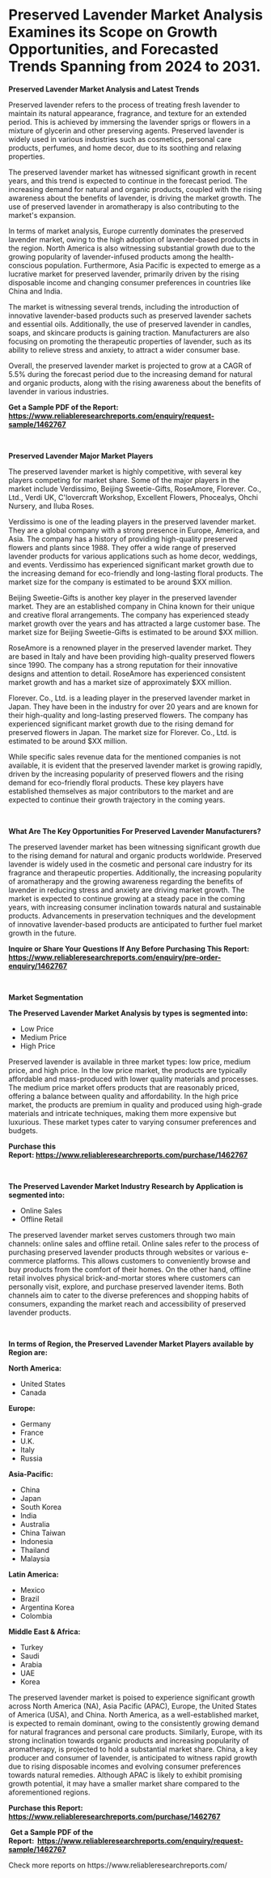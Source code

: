 <p><h1>Preserved Lavender Market Analysis Examines its Scope on Growth Opportunities, and Forecasted Trends Spanning from 2024 to 2031.</h1></p><p><strong>Preserved Lavender Market Analysis and Latest Trends</strong></p>
<p><p>Preserved lavender refers to the process of treating fresh lavender to maintain its natural appearance, fragrance, and texture for an extended period. This is achieved by immersing the lavender sprigs or flowers in a mixture of glycerin and other preserving agents. Preserved lavender is widely used in various industries such as cosmetics, personal care products, perfumes, and home decor, due to its soothing and relaxing properties.</p><p>The preserved lavender market has witnessed significant growth in recent years, and this trend is expected to continue in the forecast period. The increasing demand for natural and organic products, coupled with the rising awareness about the benefits of lavender, is driving the market growth. The use of preserved lavender in aromatherapy is also contributing to the market's expansion.</p><p>In terms of market analysis, Europe currently dominates the preserved lavender market, owing to the high adoption of lavender-based products in the region. North America is also witnessing substantial growth due to the growing popularity of lavender-infused products among the health-conscious population. Furthermore, Asia Pacific is expected to emerge as a lucrative market for preserved lavender, primarily driven by the rising disposable income and changing consumer preferences in countries like China and India.</p><p>The market is witnessing several trends, including the introduction of innovative lavender-based products such as preserved lavender sachets and essential oils. Additionally, the use of preserved lavender in candles, soaps, and skincare products is gaining traction. Manufacturers are also focusing on promoting the therapeutic properties of lavender, such as its ability to relieve stress and anxiety, to attract a wider consumer base.</p><p>Overall, the preserved lavender market is projected to grow at a CAGR of 5.5% during the forecast period due to the increasing demand for natural and organic products, along with the rising awareness about the benefits of lavender in various industries.</p></p>
<p><strong>Get a Sample PDF of the Report:&nbsp; <a href="https://www.reliableresearchreports.com/enquiry/request-sample/1462767">https://www.reliableresearchreports.com/enquiry/request-sample/1462767</a></strong></p>
<p>&nbsp;</p>
<p><strong>Preserved Lavender Major Market Players</strong></p>
<p><p>The preserved lavender market is highly competitive, with several key players competing for market share. Some of the major players in the market include Verdissimo, Beijing Sweetie-Gifts, RoseAmore, Florever. Co., Ltd., Verdi UK, C'lovercraft Workshop, Excellent Flowers, Phocealys, Ohchi Nursery, and Iluba Roses.</p><p>Verdissimo is one of the leading players in the preserved lavender market. They are a global company with a strong presence in Europe, America, and Asia. The company has a history of providing high-quality preserved flowers and plants since 1988. They offer a wide range of preserved lavender products for various applications such as home decor, weddings, and events. Verdissimo has experienced significant market growth due to the increasing demand for eco-friendly and long-lasting floral products. The market size for the company is estimated to be around $XX million.</p><p>Beijing Sweetie-Gifts is another key player in the preserved lavender market. They are an established company in China known for their unique and creative floral arrangements. The company has experienced steady market growth over the years and has attracted a large customer base. The market size for Beijing Sweetie-Gifts is estimated to be around $XX million.</p><p>RoseAmore is a renowned player in the preserved lavender market. They are based in Italy and have been providing high-quality preserved flowers since 1990. The company has a strong reputation for their innovative designs and attention to detail. RoseAmore has experienced consistent market growth and has a market size of approximately $XX million.</p><p>Florever. Co., Ltd. is a leading player in the preserved lavender market in Japan. They have been in the industry for over 20 years and are known for their high-quality and long-lasting preserved flowers. The company has experienced significant market growth due to the rising demand for preserved flowers in Japan. The market size for Florever. Co., Ltd. is estimated to be around $XX million.</p><p>While specific sales revenue data for the mentioned companies is not available, it is evident that the preserved lavender market is growing rapidly, driven by the increasing popularity of preserved flowers and the rising demand for eco-friendly floral products. These key players have established themselves as major contributors to the market and are expected to continue their growth trajectory in the coming years.</p></p>
<p>&nbsp;</p>
<p><strong>What Are The Key Opportunities For Preserved Lavender Manufacturers?</strong></p>
<p><p>The preserved lavender market has been witnessing significant growth due to the rising demand for natural and organic products worldwide. Preserved lavender is widely used in the cosmetic and personal care industry for its fragrance and therapeutic properties. Additionally, the increasing popularity of aromatherapy and the growing awareness regarding the benefits of lavender in reducing stress and anxiety are driving market growth. The market is expected to continue growing at a steady pace in the coming years, with increasing consumer inclination towards natural and sustainable products. Advancements in preservation techniques and the development of innovative lavender-based products are anticipated to further fuel market growth in the future.</p></p>
<p><strong>Inquire or Share Your Questions If Any Before Purchasing This Report: <a href="https://www.reliableresearchreports.com/enquiry/pre-order-enquiry/1462767">https://www.reliableresearchreports.com/enquiry/pre-order-enquiry/1462767</a></strong></p>
<p>&nbsp;</p>
<p><strong>Market Segmentation</strong></p>
<p><strong>The Preserved Lavender Market Analysis by types is segmented into:</strong></p>
<p><ul><li>Low Price</li><li>Medium Price</li><li>High Price</li></ul></p>
<p><p>Preserved lavender is available in three market types: low price, medium price, and high price. In the low price market, the products are typically affordable and mass-produced with lower quality materials and processes. The medium price market offers products that are reasonably priced, offering a balance between quality and affordability. In the high price market, the products are premium in quality and produced using high-grade materials and intricate techniques, making them more expensive but luxurious. These market types cater to varying consumer preferences and budgets.</p></p>
<p><strong>Purchase this Report:&nbsp;<a href="https://www.reliableresearchreports.com/purchase/1462767">https://www.reliableresearchreports.com/purchase/1462767</a></strong></p>
<p>&nbsp;</p>
<p><strong>The Preserved Lavender Market Industry Research by Application is segmented into:</strong></p>
<p><ul><li>Online Sales</li><li>Offline Retail</li></ul></p>
<p><p>The preserved lavender market serves customers through two main channels: online sales and offline retail. Online sales refer to the process of purchasing preserved lavender products through websites or various e-commerce platforms. This allows customers to conveniently browse and buy products from the comfort of their homes. On the other hand, offline retail involves physical brick-and-mortar stores where customers can personally visit, explore, and purchase preserved lavender items. Both channels aim to cater to the diverse preferences and shopping habits of consumers, expanding the market reach and accessibility of preserved lavender products.</p></p>
<p>&nbsp;</p>
<p><strong>In terms of Region, the Preserved Lavender Market Players available by Region are:</strong></p>
<p>
    <p> <strong> North America: </strong>
        <ul>
            <li>United States</li>
            <li>Canada</li>
        </ul>
        </p> 
    <p> <strong> Europe: </strong>
        <ul>
            <li>Germany</li>
            <li>France</li>
            <li>U.K.</li>
            <li>Italy</li>
            <li>Russia</li>
        </ul>
        </p> 
    <p> <strong> Asia-Pacific: </strong>
        <ul>
            <li>China</li>
            <li>Japan</li>
            <li>South Korea</li>
            <li>India</li>
            <li>Australia</li>
            <li>China Taiwan</li>
            <li>Indonesia</li>
            <li>Thailand</li>
            <li>Malaysia</li>
        </ul>
        </p> 
    <p> <strong> Latin America: </strong>
        <ul>
            <li>Mexico</li>
            <li>Brazil</li>
            <li>Argentina Korea</li>
            <li>Colombia</li>
        </ul>
        </p> 
    <p> <strong> Middle East & Africa: </strong>
        <ul>
            <li>Turkey</li>
            <li>Saudi</li>
            <li>Arabia</li>
            <li>UAE</li>
            <li>Korea</li>
        </ul>
    </p>
    </p>
<p><p>The preserved lavender market is poised to experience significant growth across North America (NA), Asia Pacific (APAC), Europe, the United States of America (USA), and China. North America, as a well-established market, is expected to remain dominant, owing to the consistently growing demand for natural fragrances and personal care products. Similarly, Europe, with its strong inclination towards organic products and increasing popularity of aromatherapy, is projected to hold a substantial market share. China, a key producer and consumer of lavender, is anticipated to witness rapid growth due to rising disposable incomes and evolving consumer preferences towards natural remedies. Although APAC is likely to exhibit promising growth potential, it may have a smaller market share compared to the aforementioned regions.</p></p>
<p><strong>Purchase this Report: <a href="https://www.reliableresearchreports.com/purchase/1462767">https://www.reliableresearchreports.com/purchase/1462767</a></strong></p>
<p>&nbsp;<strong>Get a Sample PDF of the Report:&nbsp;&nbsp;<a href="https://www.reliableresearchreports.com/enquiry/request-sample/1462767">https://www.reliableresearchreports.com/enquiry/request-sample/1462767</a></strong></p>
<p><strong></strong></p>
<p>Check more reports on https://www.reliableresearchreports.com/</p>